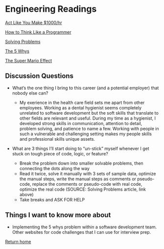 # Engineering Readings

[Act Like You Make $1000/hr](https://anthony-moore.medium.com/pretend-your-time-is-worth-1-000-hour-and-youll-become-100x-more-productive-6ab2302b8e8c)

[How to Think Like a Programmer](https://www.freecodecamp.org/news/how-to-think-like-a-programmer-lessons-in-problem-solving-d1d8bf1de7d2)

[Solving Problems](https://simpleprogrammer.com/solving-problems-breaking-it-down/)

[The 5 Whys](https://www.mindtools.com/pages/article/newTMC_5W.htm)

[The Super Mario Effect](https://www.youtube.com/watch?v=9vJRopau0g0)

## Discussion Questions

- What’s the one thing I bring to this career (and a potential employer) that nobody else can?
  - My exerience in the health care field sets me apart from other employees. Working as a dental hygienist seems completely unrelated to software development but the soft skills that translate to other fields are relevant and useful. During my time as a hygienist, I developed strong skills in communication, attention to detail, problem solving, and patience to name a few. Working with people in such a vulnerable and challenging setting makes my people skills and professional skills unique assets.

- What are 3 things I’ll start doing to “un-stick” myself whenever I get stuck on tough piece of code, logic, or feature?
  - Break the problem down into smaller solvable problems, then connecting the dots along the way
  - Read it twice, solve it manually with 3 sets of sample data, optimize the manual steps, write the manual steps as comments or pseudo-code, replace the comments or pseudo-code with real code, optimize the real code (SOURCE: Solving Problems article, link above)
  - Take breaks and ASK FOR HELP

## Things I want to know more about

- Implementing the 5 whys problem within a software development team. Other websites for code challenges that I can use for interview prep.

[Return home](https://khofstetter94.github.io/reading-notes/)
